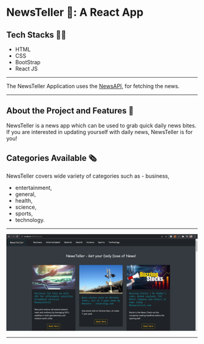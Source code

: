 # NewsTeller 📰: A React App

## Tech Stacks 👨‍💻
- HTML
- CSS
- BootStrap
- React JS

---

The NewsTeller Application uses the [NewsAPI](https://newsapi.org/), for fetching the news.

---

## About the Project and Features 🤩
NewsTeller is a news app which can be used to grab quick daily news bites. If you are interested in updating yourself with daily news, NewsTeller is for you!

## Categories Available 🗞️
NewsTeller covers wide variety of categories such as - business, 
- entertainment, 
- general, 
- health, 
- science, 
- sports,
- technology. 

---

![](./output.png)

---